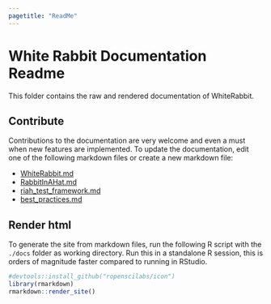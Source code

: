 ```yaml
---
pagetitle: "ReadMe"
---
```

# White Rabbit Documentation Readme
This folder contains the raw and rendered documentation of WhiteRabbit.

## Contribute
Contributions to the documentation are very welcome and even a must when new features are implemented.
To update the documentation, edit one of the following markdown files or create a new markdown file:
 - [WhiteRabbit.md](/docs/WhiteRabbit.md)
 - [RabbitInAHat.md](/docs/RabbitInAHat.md)
 - [riah_test_framework.md](/docs/riah_test_framework.md)
 - [best_practices.md](/docs/best_practices.md) 

## Render html
To generate the site from markdown files, run the following R script with the `./docs` folder as working directory.
Run this in a standalone R session, this is orders of magnitude faster compared to running in RStudio.

```R
#devtools::install_github("ropenscilabs/icon")
library(rmarkdown)
rmarkdown::render_site()
```
